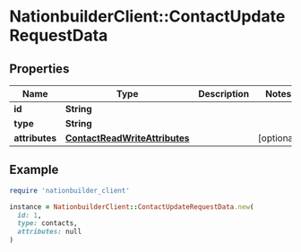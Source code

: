 # NationbuilderClient::ContactUpdateRequestData

## Properties

| Name | Type | Description | Notes |
| ---- | ---- | ----------- | ----- |
| **id** | **String** |  |  |
| **type** | **String** |  |  |
| **attributes** | [**ContactReadWriteAttributes**](ContactReadWriteAttributes.md) |  | [optional] |

## Example

```ruby
require 'nationbuilder_client'

instance = NationbuilderClient::ContactUpdateRequestData.new(
  id: 1,
  type: contacts,
  attributes: null
)
```

